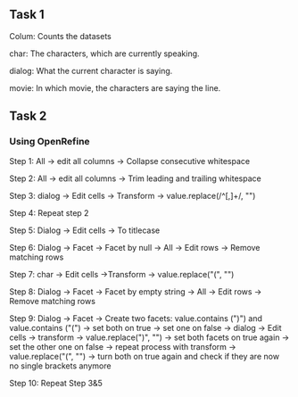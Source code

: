 ## Task 1

Colum: Counts the datasets 

char: The characters, which are currently speaking.

dialog: What the current character is saying.

movie: In which movie, the characters are saying the line.

## Task 2

### Using OpenRefine

Step 1: All -> edit all columns -> Collapse consecutive whitespace

Step 2: All -> edit all columns -> Trim leading and trailing whitespace

Step 3: dialog -> Edit cells -> Transform -> value.replace(/^[,]+/, "")

Step 4: Repeat step 2

Step 5: Dialog -> Edit cells -> To titlecase

Step 6: Dialog -> Facet -> Facet by null -> All -> Edit rows -> Remove matching rows

Step 7: char -> Edit cells ->Transform -> value.replace("(", "")

Step 8: Dialog -> Facet -> Facet by empty string -> All -> Edit rows -> Remove matching rows

Step 9: Dialog -> Facet -> Create two facets: value.contains (")") and value.contains ("(") -> set both on true -> set one on false -> dialog -> Edit cells -> transform -> value.replace(")", "") -> set both facets on true again -> set the other one on false -> repeat process with transform -> value.replace("(", "") -> turn both on true again and check if they are now no single brackets anymore

Step 10: Repeat Step 3&5


